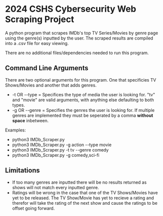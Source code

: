 # 2024 CSHS Cybersecurity Web Scraping Project

A python program that scrapes IMDb's top TV Series/Movies by genre page using the genre(s) inputted by the user. The scraped results are compiled into a .csv file for easy viewing.

There are no additional files/dependencies needed to run this program.

## Command Line Arguments
There are two optional arguments for this program. One that specificies TV Shows/Movies and another that adds genres.

- -t OR --type = Specifices the type of media the user is looking for. "tv" and "movie" are valid arguments, with anything else defaulting to both types.
- -g OR --genre = Specifies the genres the user is looking for. If multiple genres are implemented they must be seperated by a comma **without space** inbetween.

Examples:
- python3 IMDb_Scraper.py
- python3 IMDb_Scraper.py -g action --type movie
- python3 IMDb_Scraper.py -t tv --genre comedy
- python3 IMDb_Scraper.py -g comedy,sci-fi

## Limitations
- If too many genres are inputted there will be no results returned as shows will not match every inputted genre.
- Ratings will be wrong in the case that one of the TV Shows/Movies have yet to be released. The TV Show/Movie has yet to recieve a rating and therefor will take the rating of the next show and cause the ratings to be offset going forward.
